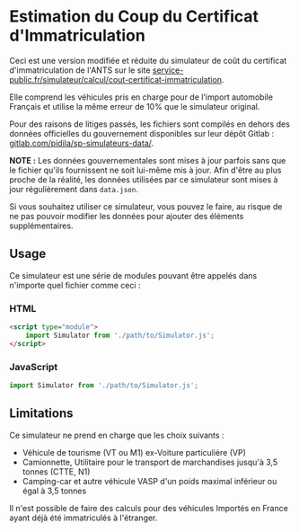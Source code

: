 # Estimation du Coup du Certificat d'Immatriculation

Ceci est une version modifiée et réduite du simulateur de coût du certificat d'immatriculation de l'ANTS sur le site [service-public.fr/simulateur/calcul/cout-certificat-immatriculation](https://www.service-public.fr/simulateur/calcul/cout-certificat-immatriculation).

Elle comprend les véhicules pris en charge pour de l'import automobile Français et utilise la même erreur de 10% que le simulateur original.

Pour des raisons de litiges passés, les fichiers sont compilés en dehors des données officielles du gouvernement disponibles sur leur dépôt Gitlab : [gitlab.com/pidila/sp-simulateurs-data/](https://gitlab.com/pidila/sp-simulateurs-data/-/tree/master).

**NOTE :** Les données gouvernementales sont mises à jour parfois sans que le fichier qu'ils fournissent ne soit lui-même mis à jour. Afin d'être au plus proche de la réalité, les données utilisées par ce simulateur sont mises à jour régulièrement dans `data.json`.

Si vous souhaitez utiliser ce simulateur, vous pouvez le faire, au risque de ne pas pouvoir modifier les données pour ajouter des éléments supplémentaires.

## Usage

Ce simulateur est une série de modules pouvant être appelés dans n'importe quel fichier comme ceci :

### HTML

```html
<script type="module">
    import Simulator from './path/to/Simulator.js';
</script>
```

### JavaScript

```javascript
import Simulator from './path/to/Simulator.js';
```

## Limitations

Ce simulateur ne prend en charge que les choix suivants :
- Véhicule de tourisme (VT ou M1) ex-Voiture particulière (VP)
- Camionnette, Utilitaire pour le transport de marchandises jusqu'à 3,5 tonnes (CTTE, N1)
- Camping-car et autre véhicule VASP d'un poids maximal inférieur ou égal à 3,5 tonnes

Il n'est possible de faire des calculs pour des véhicules Importés en France ayant déjà été immatriculés à l'étranger.
